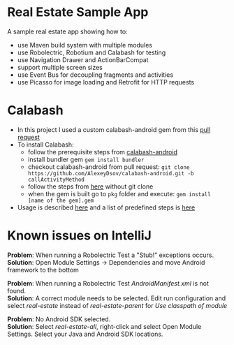 Real Estate Sample App
======================

A sample real estate app showing how to:
  - use Maven build system with multiple modules
  - use Robolectric, Robotium and Calabash for testing
  - use Navigation Drawer and ActionBarCompat
  - support multiple screen sizes
  - use Event Bus for decoupling fragments and activities
  - use Picasso for image loading and Retrofit for HTTP requests

Calabash
=====
  - In this project I used a custom calabash-android gem from this [pull request](https://github.com/calabash/calabash-android/pull/329)
  - To install Calabash:
    - follow the prerequisite steps from [calabash-android](https://github.com/calabash/calabash-android/blob/master/documentation/installation.md)
    - install bundler gem ```gem install bundler```
    - checkout calabash-android from pull request:
```git clone https://github.com/AlexeyDsov/calabash-android.git -b callActivityMethod```
    - follow the steps from [here](https://github.com/calabash/calabash-android/wiki/Building-calabash-android) without git clone
    - when the gem is built go to ```pkg``` folder and execute:
```gem install [name of the gem].gem```
  - Usage is described [here](https://github.com/calabash/calabash-android) and a list of predefined steps is [here](https://github.com/calabash/calabash-android/blob/master/ruby-gem/lib/calabash-android/canned_steps.md)

Known issues on IntelliJ
=====
**Problem**: When running a Robolectric Test a "Stub!" exceptions occurs.<br>
**Solution**: Open Module Settings -> Dependencies and move Android framework to the bottom

**Problem**: When running a Robolectric Test *AndroidManifest.xml* is not found.<br>
**Solution**: A correct module needs to be selected. Edit run configuration and select *real-estate* instead of *real-estate-parent* for *Use classpath of module*

**Problem**: No Android SDK selected.<br>
**Solution**: Select *real-estate-all*, right-click and select Open Module Settings. Select your Java and Android SDK locations.

